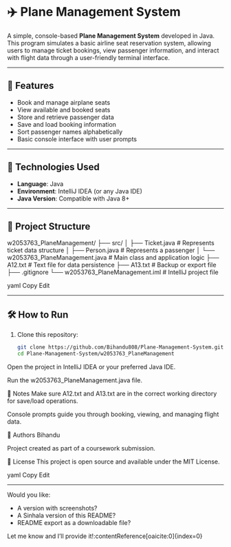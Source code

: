 # ✈️ Plane Management System

A simple, console-based **Plane Management System** developed in Java. This program simulates a basic airline seat reservation system, allowing users to manage ticket bookings, view passenger information, and interact with flight data through a user-friendly terminal interface.

---

## 🧩 Features

- Book and manage airplane seats  
- View available and booked seats  
- Store and retrieve passenger data  
- Save and load booking information  
- Sort passenger names alphabetically  
- Basic console interface with user prompts  

---

## 🚀 Technologies Used

- **Language**: Java  
- **Environment**: IntelliJ IDEA (or any Java IDE)  
- **Java Version**: Compatible with Java 8+

---

## 📁 Project Structure

w2053763_PlaneManagement/
├── src/
│ ├── Ticket.java # Represents ticket data structure
│ ├── Person.java # Represents a passenger
│ └── w2053763_PlaneManagement.java # Main class and application logic
├── A12.txt # Text file for data persistence
├── A13.txt # Backup or export file
├── .gitignore
└── w2053763_PlaneManagement.iml # IntelliJ project file

yaml
Copy
Edit

---

## 🛠️ How to Run

1. Clone this repository:
   ```bash
   git clone https://github.com/Bihandu808/Plane-Management-System.git
   cd Plane-Management-System/w2053763_PlaneManagement
Open the project in IntelliJ IDEA or your preferred Java IDE.

Run the w2053763_PlaneManagement.java file.

📌 Notes
Make sure A12.txt and A13.txt are in the correct working directory for save/load operations.

Console prompts guide you through booking, viewing, and managing flight data.

🙌 Authors
Bihandu

Project created as part of a coursework submission.

📜 License
This project is open source and available under the MIT License.

yaml
Copy
Edit

---

Would you like:
- A version with screenshots?
- A Sinhala version of this README?
- README export as a downloadable file?

Let me know and I’ll provide it! ​:contentReference[oaicite:0]{index=0}​








